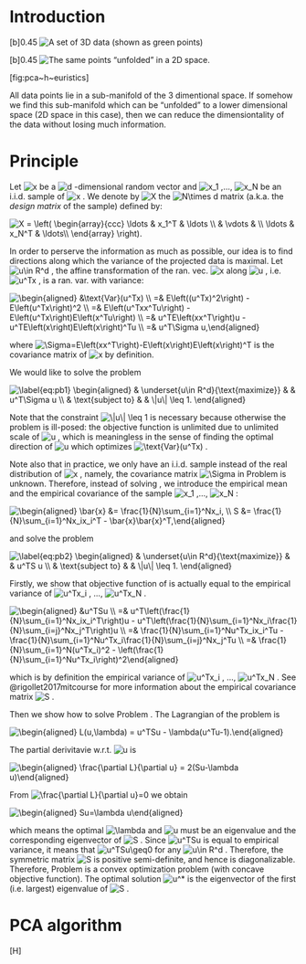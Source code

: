 Introduction
============

[b]<span>0.45</span> ![A set of 3D data (shown as green
points)](set_of_3d_points.jpg "fig:")

[b]<span>0.45</span> ![The same points “unfolded” in a 2D
space.](set_of_2d_points.jpg "fig:")

[fig:pca~h~euristics]

All data points lie in a sub-manifold of the 3 dimentional space. If
somehow we find this sub-manifold which can be “unfolded” to a lower
dimensional space (2D space in this case), then we can reduce the
dimensiontality of the data without losing much information.

Principle
=========

Let  <img src="https://www.zhihu.com/equation?tex=x" alt="x" class="ee_img tr_noresize" eeimg="1">  be a  <img src="https://www.zhihu.com/equation?tex=d" alt="d" class="ee_img tr_noresize" eeimg="1"> -dimensional random vector and  <img src="https://www.zhihu.com/equation?tex=x_1" alt="x_1" class="ee_img tr_noresize" eeimg="1"> ,..., <img src="https://www.zhihu.com/equation?tex=x_N" alt="x_N" class="ee_img tr_noresize" eeimg="1">  be an
i.i.d. sample of  <img src="https://www.zhihu.com/equation?tex=x" alt="x" class="ee_img tr_noresize" eeimg="1"> . We denote by  <img src="https://www.zhihu.com/equation?tex=X" alt="X" class="ee_img tr_noresize" eeimg="1">  the  <img src="https://www.zhihu.com/equation?tex=N\times d" alt="N\times d" class="ee_img tr_noresize" eeimg="1">  matrix (a.k.a.
the *design matrix* of the sample) defined by:


<img src="https://www.zhihu.com/equation?tex=X = \left( \begin{array}{ccc}
   \ldots & x_1^T & \ldots \\
    & \vdots & \\
   \ldots & x_N^T & \ldots\\
  \end{array} \right)." alt="X = \left( \begin{array}{ccc}
   \ldots & x_1^T & \ldots \\
    & \vdots & \\
   \ldots & x_N^T & \ldots\\
  \end{array} \right)." class="ee_img tr_noresize" eeimg="1">

In order to perserve the information as much as possible, our idea is to
find directions along which the variance of the projected data is
maximal. Let  <img src="https://www.zhihu.com/equation?tex=u\in R^d" alt="u\in R^d" class="ee_img tr_noresize" eeimg="1"> , the affine transformation of the ran. vec.  <img src="https://www.zhihu.com/equation?tex=x" alt="x" class="ee_img tr_noresize" eeimg="1"> 
along  <img src="https://www.zhihu.com/equation?tex=u" alt="u" class="ee_img tr_noresize" eeimg="1"> , i.e.  <img src="https://www.zhihu.com/equation?tex=u^Tx" alt="u^Tx" class="ee_img tr_noresize" eeimg="1"> , is a ran. var. with variance:


<img src="https://www.zhihu.com/equation?tex=\begin{aligned}
  &\text{Var}(u^Tx) \\
  =& E\left((u^Tx)^2\right) - E\left(u^Tx\right)^2 \\
  =& E\left(u^Txx^Tu\right) - E\left(u^Tx\right)E\left(x^Tu\right) \\
  =& u^TE\left(xx^T\right)u - u^TE\left(x\right)E\left(x\right)^Tu \\
  =& u^T\Sigma u,\end{aligned}" alt="\begin{aligned}
  &\text{Var}(u^Tx) \\
  =& E\left((u^Tx)^2\right) - E\left(u^Tx\right)^2 \\
  =& E\left(u^Txx^Tu\right) - E\left(u^Tx\right)E\left(x^Tu\right) \\
  =& u^TE\left(xx^T\right)u - u^TE\left(x\right)E\left(x\right)^Tu \\
  =& u^T\Sigma u,\end{aligned}" class="ee_img tr_noresize" eeimg="1">

where  <img src="https://www.zhihu.com/equation?tex=\Sigma=E\left(xx^T\right)-E\left(x\right)E\left(x\right)^T" alt="\Sigma=E\left(xx^T\right)-E\left(x\right)E\left(x\right)^T" class="ee_img tr_noresize" eeimg="1">  is
the covariance matrix of  <img src="https://www.zhihu.com/equation?tex=x" alt="x" class="ee_img tr_noresize" eeimg="1">  by definition.

We would like to solve the problem


<img src="https://www.zhihu.com/equation?tex=\label{eq:pb1}
\begin{aligned}
& \underset{u\in R^d}{\text{maximize}}
& & u^T\Sigma u \\
& \text{subject to}
& & \|u\| \leq 1.
\end{aligned}" alt="\label{eq:pb1}
\begin{aligned}
& \underset{u\in R^d}{\text{maximize}}
& & u^T\Sigma u \\
& \text{subject to}
& & \|u\| \leq 1.
\end{aligned}" class="ee_img tr_noresize" eeimg="1">

Note that the constraint  <img src="https://www.zhihu.com/equation?tex=\|u\| \leq 1" alt="\|u\| \leq 1" class="ee_img tr_noresize" eeimg="1">  is necessary because otherwise
the problem is ill-posed: the objective function is unlimited due to
unlimited scale of  <img src="https://www.zhihu.com/equation?tex=u" alt="u" class="ee_img tr_noresize" eeimg="1"> , which is meaningless in the sense of finding the
optimal direction of  <img src="https://www.zhihu.com/equation?tex=u" alt="u" class="ee_img tr_noresize" eeimg="1">  which optimizes  <img src="https://www.zhihu.com/equation?tex=\text{Var}(u^Tx)" alt="\text{Var}(u^Tx)" class="ee_img tr_noresize" eeimg="1"> .

Note also that in practice, we only have an i.i.d. sample instead of the
real distribution of  <img src="https://www.zhihu.com/equation?tex=x" alt="x" class="ee_img tr_noresize" eeimg="1"> , namely, the covariance matrix  <img src="https://www.zhihu.com/equation?tex=\Sigma" alt="\Sigma" class="ee_img tr_noresize" eeimg="1">  in
Problem is unknown. Therefore, instead of solving , we introduce the
empirical mean and the empirical covariance of the sample
 <img src="https://www.zhihu.com/equation?tex=x_1" alt="x_1" class="ee_img tr_noresize" eeimg="1"> ,..., <img src="https://www.zhihu.com/equation?tex=x_N" alt="x_N" class="ee_img tr_noresize" eeimg="1"> :


<img src="https://www.zhihu.com/equation?tex=\begin{aligned}
  \bar{x} &= \frac{1}{N}\sum_{i=1}^Nx_i, \\
  S &= \frac{1}{N}\sum_{i=1}^Nx_ix_i^T - \bar{x}\bar{x}^T,\end{aligned}" alt="\begin{aligned}
  \bar{x} &= \frac{1}{N}\sum_{i=1}^Nx_i, \\
  S &= \frac{1}{N}\sum_{i=1}^Nx_ix_i^T - \bar{x}\bar{x}^T,\end{aligned}" class="ee_img tr_noresize" eeimg="1">

and solve the problem


<img src="https://www.zhihu.com/equation?tex=\label{eq:pb2}
\begin{aligned}
& \underset{u\in R^d}{\text{maximize}}
& & u^TS u \\
& \text{subject to}
& & \|u\| \leq 1.
\end{aligned}" alt="\label{eq:pb2}
\begin{aligned}
& \underset{u\in R^d}{\text{maximize}}
& & u^TS u \\
& \text{subject to}
& & \|u\| \leq 1.
\end{aligned}" class="ee_img tr_noresize" eeimg="1">

Firstly, we show that objective function of is actually equal to the
empirical variance of  <img src="https://www.zhihu.com/equation?tex=u^Tx_i" alt="u^Tx_i" class="ee_img tr_noresize" eeimg="1"> , ...,  <img src="https://www.zhihu.com/equation?tex=u^Tx_N" alt="u^Tx_N" class="ee_img tr_noresize" eeimg="1"> .


<img src="https://www.zhihu.com/equation?tex=\begin{aligned}
  &u^TSu \\
  =& u^T\left(\frac{1}{N}\sum_{i=1}^Nx_ix_i^T\right)u - u^T\left(\frac{1}{N}\sum_{i=1}^Nx_i\frac{1}{N}\sum_{i=j}^Nx_j^T\right)u \\
  =& \frac{1}{N}\sum_{i=1}^Nu^Tx_ix_i^Tu - \frac{1}{N}\sum_{i=1}^Nu^Tx_i\frac{1}{N}\sum_{i=j}^Nx_j^Tu \\
  =& \frac{1}{N}\sum_{i=1}^N(u^Tx_i)^2 - \left(\frac{1}{N}\sum_{i=1}^Nu^Tx_i\right)^2\end{aligned}" alt="\begin{aligned}
  &u^TSu \\
  =& u^T\left(\frac{1}{N}\sum_{i=1}^Nx_ix_i^T\right)u - u^T\left(\frac{1}{N}\sum_{i=1}^Nx_i\frac{1}{N}\sum_{i=j}^Nx_j^T\right)u \\
  =& \frac{1}{N}\sum_{i=1}^Nu^Tx_ix_i^Tu - \frac{1}{N}\sum_{i=1}^Nu^Tx_i\frac{1}{N}\sum_{i=j}^Nx_j^Tu \\
  =& \frac{1}{N}\sum_{i=1}^N(u^Tx_i)^2 - \left(\frac{1}{N}\sum_{i=1}^Nu^Tx_i\right)^2\end{aligned}" class="ee_img tr_noresize" eeimg="1">

which is by definition the empirical variance of  <img src="https://www.zhihu.com/equation?tex=u^Tx_i" alt="u^Tx_i" class="ee_img tr_noresize" eeimg="1"> , ...,
 <img src="https://www.zhihu.com/equation?tex=u^Tx_N" alt="u^Tx_N" class="ee_img tr_noresize" eeimg="1"> . See @rigollet2017mitcourse for more information about the
empirical covariance matrix  <img src="https://www.zhihu.com/equation?tex=S" alt="S" class="ee_img tr_noresize" eeimg="1"> .

Then we show how to solve Problem . The Lagrangian of the problem is


<img src="https://www.zhihu.com/equation?tex=\begin{aligned}
  L(u,\lambda) = u^TSu - \lambda(u^Tu-1).\end{aligned}" alt="\begin{aligned}
  L(u,\lambda) = u^TSu - \lambda(u^Tu-1).\end{aligned}" class="ee_img tr_noresize" eeimg="1">

The partial derivitavie w.r.t.  <img src="https://www.zhihu.com/equation?tex=u" alt="u" class="ee_img tr_noresize" eeimg="1">  is


<img src="https://www.zhihu.com/equation?tex=\begin{aligned}
  \frac{\partial L}{\partial u} = 2(Su-\lambda u)\end{aligned}" alt="\begin{aligned}
  \frac{\partial L}{\partial u} = 2(Su-\lambda u)\end{aligned}" class="ee_img tr_noresize" eeimg="1">

From  <img src="https://www.zhihu.com/equation?tex=\frac{\partial L}{\partial u}=0" alt="\frac{\partial L}{\partial u}=0" class="ee_img tr_noresize" eeimg="1">  we obtain


<img src="https://www.zhihu.com/equation?tex=\begin{aligned}
  Su=\lambda u\end{aligned}" alt="\begin{aligned}
  Su=\lambda u\end{aligned}" class="ee_img tr_noresize" eeimg="1">

which means the optimal  <img src="https://www.zhihu.com/equation?tex=\lambda" alt="\lambda" class="ee_img tr_noresize" eeimg="1">  and  <img src="https://www.zhihu.com/equation?tex=u" alt="u" class="ee_img tr_noresize" eeimg="1">  must be an eigenvalue and the
corresponding eigenvector of  <img src="https://www.zhihu.com/equation?tex=S" alt="S" class="ee_img tr_noresize" eeimg="1"> . Since  <img src="https://www.zhihu.com/equation?tex=u^TSu" alt="u^TSu" class="ee_img tr_noresize" eeimg="1">  is equal to empirical
variance, it means that  <img src="https://www.zhihu.com/equation?tex=u^TSu\geq0" alt="u^TSu\geq0" class="ee_img tr_noresize" eeimg="1">  for any  <img src="https://www.zhihu.com/equation?tex=u\in R^d" alt="u\in R^d" class="ee_img tr_noresize" eeimg="1"> . Therefore, the
symmetric matrix  <img src="https://www.zhihu.com/equation?tex=S" alt="S" class="ee_img tr_noresize" eeimg="1">  is positive semi-definite, and hence is
diagonalizable. Therefore, Problem is a convex optimization problem
(with concave objective function). The optimal solution  <img src="https://www.zhihu.com/equation?tex=u^*" alt="u^*" class="ee_img tr_noresize" eeimg="1">  is the
eigenvector of the first (i.e. largest) eigenvalue of  <img src="https://www.zhihu.com/equation?tex=S" alt="S" class="ee_img tr_noresize" eeimg="1"> .

PCA algorithm
=============

[H]
